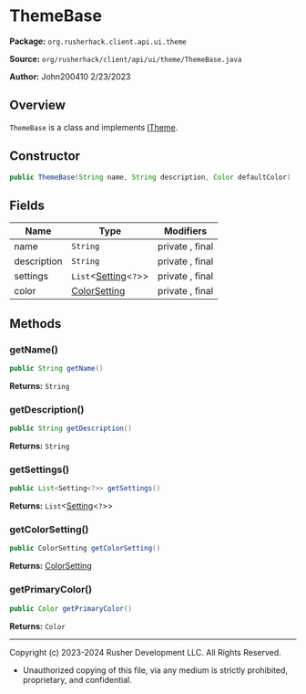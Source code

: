 # ThemeBase

**Package:** `org.rusherhack.client.api.ui.theme`

**Source:** `org/rusherhack/client/api/ui/theme/ThemeBase.java`

**Author:** John200410 2/23/2023



## Overview

`ThemeBase` is a class and implements [ITheme](ITheme.md).

## Constructor

```java
public ThemeBase(String name, String description, Color defaultColor)
```

## Fields

| Name | Type | Modifiers |
|------|------|----------|
| name | `String` | private , final |
| description | `String` | private , final |
| settings | `List`<[Setting](Setting.md)<`?`>> | private , final |
| color | [ColorSetting](ColorSetting.md) | private , final |


## Methods

### getName()

```java
public String getName()
```

**Returns:** `String`

### getDescription()

```java
public String getDescription()
```

**Returns:** `String`

### getSettings()

```java
public List<Setting<?>> getSettings()
```

**Returns:** `List`<[Setting](Setting.md)<`?`>>

### getColorSetting()

```java
public ColorSetting getColorSetting()
```

**Returns:** [ColorSetting](ColorSetting.md)

### getPrimaryColor()

```java
public Color getPrimaryColor()
```

**Returns:** `Color`

---

Copyright (c) 2023-2024 Rusher Development LLC. All Rights Reserved.
* Unauthorized copying of this file, via any medium is strictly prohibited, proprietary, and confidential.

